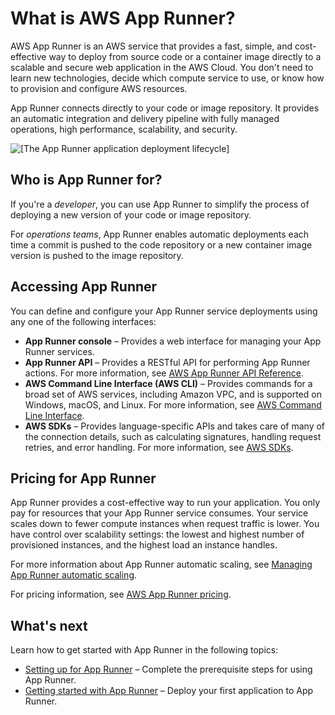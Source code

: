 # What is AWS App Runner?<a name="what-is-apprunner"></a>

AWS App Runner is an AWS service that provides a fast, simple, and cost\-effective way to deploy from source code or a container image directly to a scalable and secure web application in the AWS Cloud\. You don't need to learn new technologies, decide which compute service to use, or know how to provision and configure AWS resources\.

App Runner connects directly to your code or image repository\. It provides an automatic integration and delivery pipeline with fully managed operations, high performance, scalability, and security\.

![\[The App Runner application deployment lifecycle\]](http://docs.aws.amazon.com/apprunner/latest/dg/images/app-deploy-lifecycle.png)

## Who is App Runner for?<a name="what-is-apprunner.who"></a>

If you're a *developer*, you can use App Runner to simplify the process of deploying a new version of your code or image repository\.

For *operations teams*, App Runner enables automatic deployments each time a commit is pushed to the code repository or a new container image version is pushed to the image repository\.

## Accessing App Runner<a name="what-is-apprunner.accessing"></a>

You can define and configure your App Runner service deployments using any one of the following interfaces:
+ **App Runner console** – Provides a web interface for managing your App Runner services\.
+ **App Runner API** – Provides a RESTful API for performing App Runner actions\. For more information, see [AWS App Runner API Reference](https://docs.aws.amazon.com/apprunner/latest/api/)\.
+ **AWS Command Line Interface \(AWS CLI\)** – Provides commands for a broad set of AWS services, including Amazon VPC, and is supported on Windows, macOS, and Linux\. For more information, see [AWS Command Line Interface](https://aws.amazon.com/cli/)\.
+ **AWS SDKs** – Provides language\-specific APIs and takes care of many of the connection details, such as calculating signatures, handling request retries, and error handling\. For more information, see [AWS SDKs](http://aws.amazon.com/tools/#SDKs)\.

## Pricing for App Runner<a name="what-is-apprunner.pricing"></a>

App Runner provides a cost\-effective way to run your application\. You only pay for resources that your App Runner service consumes\. Your service scales down to fewer compute instances when request traffic is lower\. You have control over scalability settings: the lowest and highest number of provisioned instances, and the highest load an instance handles\.

For more information about App Runner automatic scaling, see [Managing App Runner automatic scaling](manage-autoscaling.md)\.

For pricing information, see [AWS App Runner pricing](https://aws.amazon.com/apprunner/pricing)\.

## What's next<a name="what-is-apprunner.next"></a>

Learn how to get started with App Runner in the following topics:
+ [Setting up for App Runner](setting-up.md) – Complete the prerequisite steps for using App Runner\.
+ [Getting started with App Runner](getting-started.md) – Deploy your first application to App Runner\.